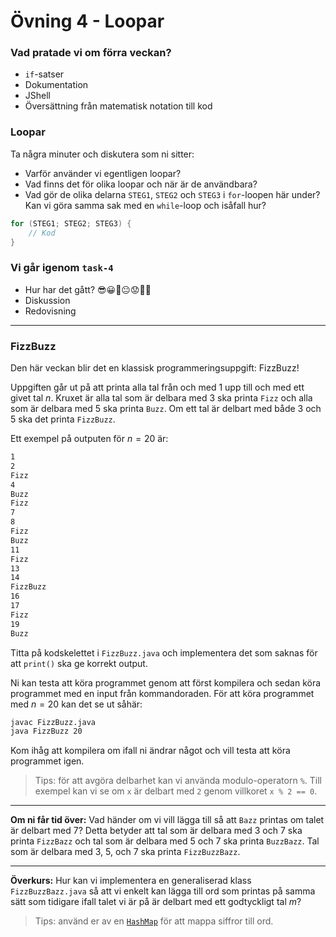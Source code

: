 # Övning 4 - Loopar

### **Vad pratade vi om förra veckan?**
* `if`-satser
* Dokumentation
* JShell
* Översättning från matematisk notation till kod

### **Loopar**
Ta några minuter och diskutera som ni sitter:
* Varför använder vi egentligen loopar?
* Vad finns det för olika loopar och när är de användbara?
* Vad gör de olika delarna `STEG1`, `STEG2` och `STEG3` i `for`-loopen här under? Kan vi göra samma sak med en `while`-loop och isåfall hur?

```java
for (STEG1; STEG2; STEG3) {
    // Kod
}
```

### **Vi går igenom `task-4`**
* Hur har det gått? 😎😀🙂😐😟🤬💀
* Diskussion
* Redovisning

---

### **FizzBuzz**
Den här veckan blir det en klassisk programmeringsuppgift: FizzBuzz!

Uppgiften går ut på att printa alla tal från och med $1$ upp till och med ett givet tal $n$. Kruxet är alla tal som är delbara med $3$ ska printa `Fizz` och alla som är delbara med $5$ ska printa `Buzz`. Om ett tal är delbart med både $3$ och $5$ ska det printa `FizzBuzz`.

Ett exempel på outputen för $n = 20$ är:

```bash
1
2
Fizz
4
Buzz
Fizz
7
8
Fizz
Buzz
11
Fizz
13
14
FizzBuzz
16
17
Fizz
19
Buzz
```

Titta på kodskelettet i `FizzBuzz.java` och implementera det som saknas för att `print()` ska ge korrekt output.

Ni kan testa att köra programmet genom att först kompilera och sedan köra programmet med en input från kommandoraden. För att köra programmet med $n = 20$ kan det se ut såhär:

```bash
javac FizzBuzz.java
java FizzBuzz 20
```

Kom ihåg att kompilera om ifall ni ändrar något och vill testa att köra programmet igen.

> Tips: för att avgöra delbarhet kan vi använda modulo-operatorn `%`. Till exempel kan vi se om `x` är delbart med `2` genom villkoret `x % 2 == 0`.

---

**Om ni får tid över:** Vad händer om vi vill lägga till så att `Bazz` printas om talet är delbart med $7$? Detta betyder att tal som är delbara med $3$ och $7$ ska printa `FizzBazz` och tal som är delbara med $5$ och $7$ ska printa `BuzzBazz`. Tal som är delbara med $3$, $5$, och $7$ ska printa `FizzBuzzBazz`.

---

**Överkurs:** Hur kan vi implementera en generaliserad klass `FizzBuzzBazz.java` så att vi enkelt kan lägga till ord som printas på samma sätt som tidigare ifall talet vi är på är delbart med ett godtyckligt tal $m$?

> Tips: använd er av en [`HashMap`](https://docs.oracle.com/javase/8/docs/api/java/util/HashMap.html) för att mappa siffror till ord.
